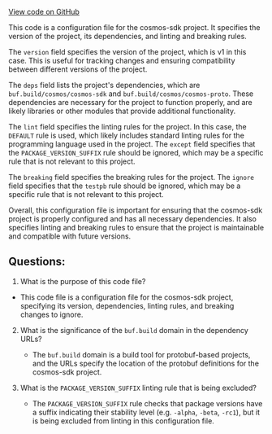 [View code on GitHub](https://github.com/cosmos/cosmos-sdk.git/client/v2/internal/buf.yaml)

This code is a configuration file for the cosmos-sdk project. It specifies the version of the project, its dependencies, and linting and breaking rules.

The `version` field specifies the version of the project, which is v1 in this case. This is useful for tracking changes and ensuring compatibility between different versions of the project.

The `deps` field lists the project's dependencies, which are `buf.build/cosmos/cosmos-sdk` and `buf.build/cosmos/cosmos-proto`. These dependencies are necessary for the project to function properly, and are likely libraries or other modules that provide additional functionality.

The `lint` field specifies the linting rules for the project. In this case, the `DEFAULT` rule is used, which likely includes standard linting rules for the programming language used in the project. The `except` field specifies that the `PACKAGE_VERSION_SUFFIX` rule should be ignored, which may be a specific rule that is not relevant to this project.

The `breaking` field specifies the breaking rules for the project. The `ignore` field specifies that the `testpb` rule should be ignored, which may be a specific rule that is not relevant to this project.

Overall, this configuration file is important for ensuring that the cosmos-sdk project is properly configured and has all necessary dependencies. It also specifies linting and breaking rules to ensure that the project is maintainable and compatible with future versions.
## Questions: 
 1. What is the purpose of this code file?
   - This code file is a configuration file for the cosmos-sdk project, specifying its version, dependencies, linting rules, and breaking changes to ignore.

2. What is the significance of the `buf.build` domain in the dependency URLs?
   - The `buf.build` domain is a build tool for protobuf-based projects, and the URLs specify the location of the protobuf definitions for the cosmos-sdk project.

3. What is the `PACKAGE_VERSION_SUFFIX` linting rule that is being excluded?
   - The `PACKAGE_VERSION_SUFFIX` rule checks that package versions have a suffix indicating their stability level (e.g. `-alpha`, `-beta`, `-rc1`), but it is being excluded from linting in this configuration file.